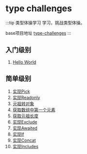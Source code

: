 # type challenges

:::tip 类型体操学习
学习，挑战类型体操。

base项目地址 [type-challenges](https://github.com/type-challenges/type-challenges)
:::

## 入门级别

1. [Hello World](/type-challenges/hello-word)

## 简单级别

1. [实现Pick](/type-challenges/simple/pick)
2. [实现Readonly](/type-challenges/simple/readonly)
3. [元祖转对象](/type-challenges/simple/tuple-to-object)
4. [获取数组中第一个元素](/type-challenges/simple/first-of-array)
5. [获取元祖长度](/type-challenges/simple/tuple-length)
6. [实现Exclude](/type-challenges/simple/exclude)
7. [实现Awaited](/type-challenges/simple/awaited)
8. [实现If](/type-challenges/simple/if)
9. [实现Concat](/type-challenges/simple/concat)
10. [实现Includes](/type-challenges/simple/includes)



